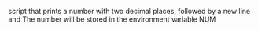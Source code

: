 script that prints a number with two decimal places, followed by a new line and The number will be stored in the environment variable NUM
